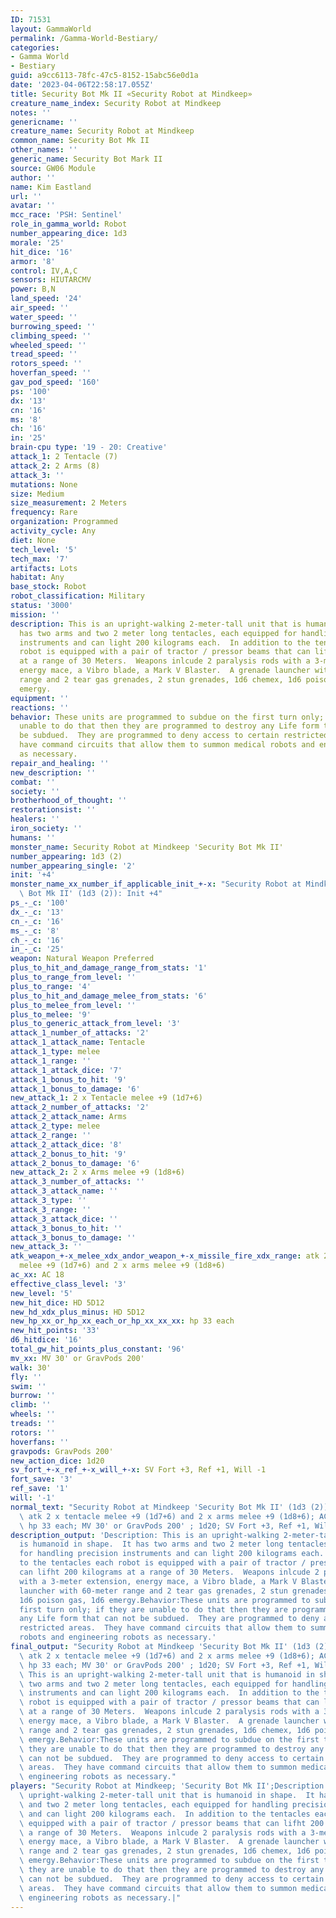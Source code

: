 ```yaml
---
ID: 71531
layout: GammaWorld
permalink: /Gamma-World-Bestiary/
categories:
- Gamma World
- Bestiary
guid: a9cc6113-78fc-47c5-8152-15abc56e0d1a
date: '2023-04-06T22:58:17.055Z'
title: Security Bot Mk II «Security Robot at Mindkeep»
creature_name_index: Security Robot at Mindkeep
notes: ''
genericname: ''
creature_name: Security Robot at Mindkeep
common_name: Security Bot Mk II
other_names: ''
generic_name: Security Bot Mark II
source: GW06 Module
author: ''
name: Kim Eastland
url: ''
avatar: ''
mcc_race: 'PSH: Sentinel'
role_in_gamma_world: Robot
number_appearing_dice: 1d3
morale: '25'
hit_dice: '16'
armor: '8'
control: IV,A,C
sensors: HIUTARCMV
power: B,N
land_speed: '24'
air_speed: ''
water_speed: ''
burrowing_speed: ''
climbing_speed: ''
wheeled_speed: ''
tread_speed: ''
rotors_speed: ''
hoverfan_speed: ''
gav_pod_speed: '160'
ps: '100'
dx: '13'
cn: '16'
ms: '8'
ch: '16'
in: '25'
brain-cpu type: '19 - 20: Creative'
attack_1: 2 Tentacle (7)
attack_2: 2 Arms (8)
attack_3: ''
mutations: None
size: Medium
size_measurement: 2 Meters
frequency: Rare
organization: Programmed
activity_cycle: Any
diet: None
tech_level: '5'
tech_max: '7'
artifacts: Lots
habitat: Any
base_stock: Robot
robot_classification: Military
status: '3000'
mission: ''
description: This is an upright-walking 2-meter-tall unit that is humanoid in shape.  It
  has two arms and two 2 meter long tentacles, each equipped for handling precision
  instruments and can light 200 kilograms each.  In addition to the tentacles each
  robot is equipped with a pair of tractor / pressor beams that can lifht 200 kilograms
  at a range of 30 Meters.  Weapons inlcude 2 paralysis rods with a 3-meter extension,
  energy mace, a Vibro blade, a Mark V Blaster.  A grenade launcher with 60-meter
  range and 2 tear gas grenades, 2 stun grenades, 1d6 chemex, 1d6 poison gas, 1d6
  emergy.
equipment: ''
reactions: ''
behavior: These units are programmed to subdue on the first turn only; if they are
  unable to do that then they are programmed to destroy any Life form that can not
  be subdued.  They are programmed to deny access to certain restricted areas.  They
  have command circuits that allow them to summon medical robots and engineering robots
  as necessary.
repair_and_healing: ''
new_description: ''
combat: ''
society: ''
brotherhood_of_thought: ''
restorationsist: ''
healers: ''
iron_society: ''
humans: ''
monster_name: Security Robot at Mindkeep 'Security Bot Mk II'
number_appearing: 1d3 (2)
number_appearing_single: '2'
init: '+4'
monster_name_xx_number_if_applicable_init_+-x: "Security Robot at Mindkeep 'Security\
  \ Bot Mk II' (1d3 (2)): Init +4"
ps_-_c: '100'
dx_-_c: '13'
cn_-_c: '16'
ms_-_c: '8'
ch_-_c: '16'
in_-_c: '25'
weapon: Natural Weapon Preferred
plus_to_hit_and_damage_range_from_stats: '1'
plus_to_range_from_level: ''
plus_to_range: '4'
plus_to_hit_and_damage_melee_from_stats: '6'
plus_to_melee_from_level: ''
plus_to_melee: '9'
plus_to_generic_attack_from_level: '3'
attack_1_number_of_attacks: '2'
attack_1_attack_name: Tentacle
attack_1_type: melee
attack_1_range: ''
attack_1_attack_dice: '7'
attack_1_bonus_to_hit: '9'
attack_1_bonus_to_damage: '6'
new_attack_1: 2 x Tentacle melee +9 (1d7+6)
attack_2_number_of_attacks: '2'
attack_2_attack_name: Arms
attack_2_type: melee
attack_2_range: ''
attack_2_attack_dice: '8'
attack_2_bonus_to_hit: '9'
attack_2_bonus_to_damage: '6'
new_attack_2: 2 x Arms melee +9 (1d8+6)
attack_3_number_of_attacks: ''
attack_3_attack_name: ''
attack_3_type: ''
attack_3_range: ''
attack_3_attack_dice: ''
attack_3_bonus_to_hit: ''
attack_3_bonus_to_damage: ''
new_attack_3: ''
atk_weapon_+-x_melee_xdx_andor_weapon_+-x_missile_fire_xdx_range: atk 2 x tentacle
  melee +9 (1d7+6) and 2 x arms melee +9 (1d8+6)
ac_xx: AC 18
effective_class_level: '3'
new_level: '5'
new_hit_dice: HD 5D12
new_hd_xdx_plus_minus: HD 5D12
new_hp_xx_or_hp_xx_each_or_hp_xx_xx_xx: hp 33 each
new_hit_points: '33'
d6_hitdice: '16'
total_gw_hit_points_plus_constant: '96'
mv_xx: MV 30' or GravPods 200'
walk: 30'
fly: ''
swim: ''
burrow: ''
climb: ''
wheels: ''
treads: ''
rotors: ''
hoverfans: ''
gravpods: GravPods 200'
new_action_dice: 1d20
sv_fort_+-x_ref_+-x_will_+-x: SV Fort +3, Ref +1, Will -1
fort_save: '3'
ref_save: '1'
will: '-1'
normal_text: "Security Robot at Mindkeep 'Security Bot Mk II' (1d3 (2)): Init +4;\
  \ atk 2 x tentacle melee +9 (1d7+6) and 2 x arms melee +9 (1d8+6); AC 18; HD 5D12\
  \ hp 33 each; MV 30' or GravPods 200' ; 1d20; SV Fort +3, Ref +1, Will -1"
description_output: 'Description: This is an upright-walking 2-meter-tall unit that
  is humanoid in shape.  It has two arms and two 2 meter long tentacles, each equipped
  for handling precision instruments and can light 200 kilograms each.  In addition
  to the tentacles each robot is equipped with a pair of tractor / pressor beams that
  can lifht 200 kilograms at a range of 30 Meters.  Weapons inlcude 2 paralysis rods
  with a 3-meter extension, energy mace, a Vibro blade, a Mark V Blaster.  A grenade
  launcher with 60-meter range and 2 tear gas grenades, 2 stun grenades, 1d6 chemex,
  1d6 poison gas, 1d6 emergy.Behavior:These units are programmed to subdue on the
  first turn only; if they are unable to do that then they are programmed to destroy
  any Life form that can not be subdued.  They are programmed to deny access to certain
  restricted areas.  They have command circuits that allow them to summon medical
  robots and engineering robots as necessary.'
final_output: "Security Robot at Mindkeep 'Security Bot Mk II' (1d3 (2)): Init +4;\
  \ atk 2 x tentacle melee +9 (1d7+6) and 2 x arms melee +9 (1d8+6); AC 18; HD 5D12\
  \ hp 33 each; MV 30' or GravPods 200' ; 1d20; SV Fort +3, Ref +1, Will -1NoneDescription:\
  \ This is an upright-walking 2-meter-tall unit that is humanoid in shape.  It has\
  \ two arms and two 2 meter long tentacles, each equipped for handling precision\
  \ instruments and can light 200 kilograms each.  In addition to the tentacles each\
  \ robot is equipped with a pair of tractor / pressor beams that can lifht 200 kilograms\
  \ at a range of 30 Meters.  Weapons inlcude 2 paralysis rods with a 3-meter extension,\
  \ energy mace, a Vibro blade, a Mark V Blaster.  A grenade launcher with 60-meter\
  \ range and 2 tear gas grenades, 2 stun grenades, 1d6 chemex, 1d6 poison gas, 1d6\
  \ emergy.Behavior:These units are programmed to subdue on the first turn only; if\
  \ they are unable to do that then they are programmed to destroy any Life form that\
  \ can not be subdued.  They are programmed to deny access to certain restricted\
  \ areas.  They have command circuits that allow them to summon medical robots and\
  \ engineering robots as necessary."
players: "Security Robot at Mindkeep; 'Security Bot Mk II';Description: This is an\
  \ upright-walking 2-meter-tall unit that is humanoid in shape.  It has two arms\
  \ and two 2 meter long tentacles, each equipped for handling precision instruments\
  \ and can light 200 kilograms each.  In addition to the tentacles each robot is\
  \ equipped with a pair of tractor / pressor beams that can lifht 200 kilograms at\
  \ a range of 30 Meters.  Weapons inlcude 2 paralysis rods with a 3-meter extension,\
  \ energy mace, a Vibro blade, a Mark V Blaster.  A grenade launcher with 60-meter\
  \ range and 2 tear gas grenades, 2 stun grenades, 1d6 chemex, 1d6 poison gas, 1d6\
  \ emergy.Behavior:These units are programmed to subdue on the first turn only; if\
  \ they are unable to do that then they are programmed to destroy any Life form that\
  \ can not be subdued.  They are programmed to deny access to certain restricted\
  \ areas.  They have command circuits that allow them to summon medical robots and\
  \ engineering robots as necessary.|"
---
```

</br>